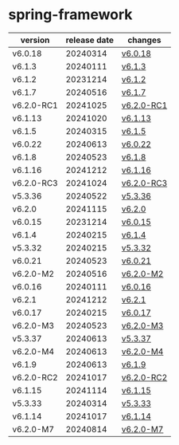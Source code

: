 # spring-framework	


|version|release date|changes|
|---|---|---|
|v6.0.18|20240314|[v6.0.18](./v6.0.18-20240314.md)|
|v6.1.3|20240111|[v6.1.3](./v6.1.3-20240111.md)|
|v6.1.2|20231214|[v6.1.2](./v6.1.2-20231214.md)|
|v6.1.7|20240516|[v6.1.7](./v6.1.7-20240516.md)|
|v6.2.0-RC1|20241025|[v6.2.0-RC1](./v6.2.0-RC1-20241025.md)|
|v6.1.13|20241020|[v6.1.13](./v6.1.13-20241020.md)|
|v6.1.5|20240315|[v6.1.5](./v6.1.5-20240315.md)|
|v6.0.22|20240613|[v6.0.22](./v6.0.22-20240613.md)|
|v6.1.8|20240523|[v6.1.8](./v6.1.8-20240523.md)|
|v6.1.16|20241212|[v6.1.16](./v6.1.16-20241212.md)|
|v6.2.0-RC3|20241024|[v6.2.0-RC3](./v6.2.0-RC3-20241024.md)|
|v5.3.36|20240522|[v5.3.36](./v5.3.36-20240522.md)|
|v6.2.0|20241115|[v6.2.0](./v6.2.0-20241115.md)|
|v6.0.15|20231214|[v6.0.15](./v6.0.15-20231214.md)|
|v6.1.4|20240215|[v6.1.4](./v6.1.4-20240215.md)|
|v5.3.32|20240215|[v5.3.32](./v5.3.32-20240215.md)|
|v6.0.21|20240523|[v6.0.21](./v6.0.21-20240523.md)|
|v6.2.0-M2|20240516|[v6.2.0-M2](./v6.2.0-M2-20240516.md)|
|v6.0.16|20240111|[v6.0.16](./v6.0.16-20240111.md)|
|v6.2.1|20241212|[v6.2.1](./v6.2.1-20241212.md)|
|v6.0.17|20240215|[v6.0.17](./v6.0.17-20240215.md)|
|v6.2.0-M3|20240523|[v6.2.0-M3](./v6.2.0-M3-20240523.md)|
|v5.3.37|20240613|[v5.3.37](./v5.3.37-20240613.md)|
|v6.2.0-M4|20240613|[v6.2.0-M4](./v6.2.0-M4-20240613.md)|
|v6.1.9|20240613|[v6.1.9](./v6.1.9-20240613.md)|
|v6.2.0-RC2|20241017|[v6.2.0-RC2](./v6.2.0-RC2-20241017.md)|
|v6.1.15|20241114|[v6.1.15](./v6.1.15-20241114.md)|
|v5.3.33|20240314|[v5.3.33](./v5.3.33-20240314.md)|
|v6.1.14|20241017|[v6.1.14](./v6.1.14-20241017.md)|
|v6.2.0-M7|20240814|[v6.2.0-M7](./v6.2.0-M7-20240814.md)|

